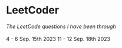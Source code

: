 # LeetCoder
*The LeetCode questions I have been through* <br> <br>
4 - 6 Sep. 15th 2023
11 - 12 Sep. 18th 2023
